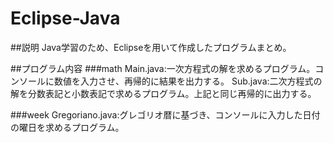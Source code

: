 # Eclipse-Java

##説明
Java学習のため、Eclipseを用いて作成したプログラムまとめ。

##プログラム内容
###math
Main.java:一次方程式の解を求めるプログラム。コンソールに数値を入力させ、再帰的に結果を出力する。
Sub.java:二次方程式の解を分数表記と小数表記で求めるプログラム。上記と同じ再帰的に出力する。

###week
Gregoriano.java:グレゴリオ暦に基づき、コンソールに入力した日付の曜日を求めるプログラム。
